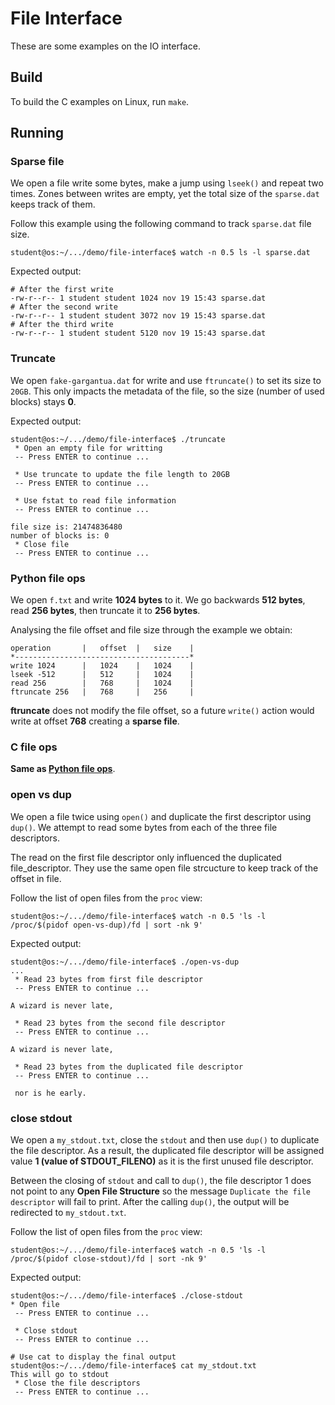 # File Interface

These are some examples on the IO interface.

## Build

To build the C examples on Linux, run `make`.

## Running

### Sparse file

We open a file write some bytes, make a jump using `lseek()` and repeat two times.
Zones between writes are empty, yet the total size of the `sparse.dat` keeps track of them.

Follow this example using the following command to track `sparse.dat` file size.

```console
student@os:~/.../demo/file-interface$ watch -n 0.5 ls -l sparse.dat
```

Expected output:

```console
# After the first write
-rw-r--r-- 1 student student 1024 nov 19 15:43 sparse.dat
# After the second write
-rw-r--r-- 1 student student 3072 nov 19 15:43 sparse.dat
# After the third write
-rw-r--r-- 1 student student 5120 nov 19 15:43 sparse.dat
```

### Truncate

We open `fake-gargantua.dat` for write and use `ftruncate()` to set its size to `20GB`.
This only impacts the metadata of the file, so the size (number of used blocks) stays **0**.

Expected output:

```console
student@os:~/.../demo/file-interface$ ./truncate
 * Open an empty file for writting
 -- Press ENTER to continue ...

 * Use truncate to update the file length to 20GB
 -- Press ENTER to continue ...

 * Use fstat to read file information
 -- Press ENTER to continue ...

file size is: 21474836480
number of blocks is: 0
 * Close file
 -- Press ENTER to continue ...
```

### Python file ops

We open `f.txt` and write **1024 bytes** to it.
We go backwards **512 bytes**, read **256 bytes**, then truncate it to **256 bytes**.

Analysing the file offset and file size through the example we obtain:

```console
operation       |   offset  |   size    |
*---------------------------------------*
write 1024      |   1024    |   1024    |
lseek -512      |   512     |   1024    |
read 256        |   768     |   1024    |
ftruncate 256   |   768     |   256     |
```

**ftruncate** does not modify the file offset, so a future `write()` action would write at offset **768** creating a **sparse file**.

### C file ops

**Same as [Python file ops](#python-file-ops)**.

### open vs dup

We open a file twice using `open()` and duplicate the first descriptor using `dup()`.
We attempt to read some bytes from each of the three file descriptors.

The read on the first file descriptor only influenced the duplicated file_descriptor.
They use the same open file strcucture to keep track of the offset in file.

Follow the list of open files from the `proc` view:

```console
student@os:~/.../demo/file-interface$ watch -n 0.5 'ls -l /proc/$(pidof open-vs-dup)/fd | sort -nk 9'
```

Expected output:

```console
student@os:~/.../demo/file-interface$ ./open-vs-dup
...
 * Read 23 bytes from first file descriptor
 -- Press ENTER to continue ...

A wizard is never late,

 * Read 23 bytes from the second file descriptor
 -- Press ENTER to continue ...

A wizard is never late,

 * Read 23 bytes from the duplicated file descriptor
 -- Press ENTER to continue ...

 nor is he early.
```

### close stdout

We open a `my_stdout.txt`, close the `stdout` and then use `dup()` to duplicate the file descriptor.
As a result, the duplicated file descriptor will be assigned value **1 (value of STDOUT_FILENO)** as it is the first unused file descriptor.

Between the closing of `stdout` and call to `dup()`, the file descriptor 1 does not point to any **Open File Structure** so the message `Duplicate the file descriptor` will fail to print.
After the calling `dup()`, the output will be redirected to `my_stdout.txt`.

Follow the list of open files from the `proc` view:

```console
student@os:~/.../demo/file-interface$ watch -n 0.5 'ls -l /proc/$(pidof close-stdout)/fd | sort -nk 9'
```

Expected output:

```console
student@os:~/.../demo/file-interface$ ./close-stdout
* Open file
 -- Press ENTER to continue ...

 * Close stdout
 -- Press ENTER to continue ...

# Use cat to display the final output
student@os:~/.../demo/file-interface$ cat my_stdout.txt
This will go to stdout
 * Close the file descriptors
 -- Press ENTER to continue ...
```
